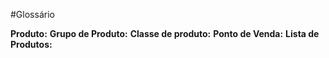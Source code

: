 #Glossário

**Produto:**
**Grupo de Produto:**
**Classe de produto:**
**Ponto de Venda:**
**Lista de Produtos:**